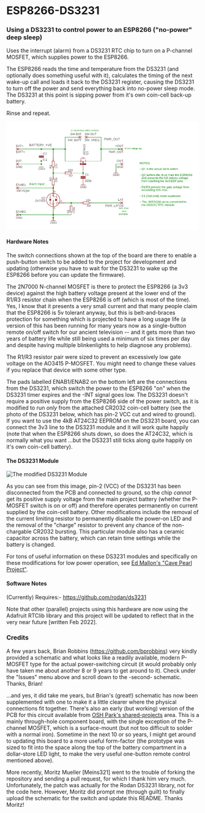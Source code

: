 # ESP8266-DS3231
### Using a DS3231 to control power to an ESP8266 ("no-power" deep sleep)

Uses the interrupt (alarm) from a DS3231 RTC chip to turn on a P-channel MOSFET, which supplies power to the ESP8266.

The ESP8266 reads the time and temperature from the DS3231 (and optionally does something useful with it), calculates the timing of the next wake-up call and loads it back to the DS3231 register, causing the DS3231 to turn off the power and send everything back into no-power sleep mode.  The DS3231 at this point is sipping power from it's own coin-cell back-up battery.

Rinse and repeat.

![Schematic of GPIO/DS3231-controlled switch](./ESP_Power_Latch.png)

#### Hardware Notes

The switch connections shown at the top of the board are there to enable a push-button switch to be added to the project for development and updating (otherwise you have to wait for the DS3231 to wake up the ESP8266 before you can update the firmware).

The 2N7000 N-channel MOSFET is there to protect the ESP8266 (a 3v3 device) against the high battery voltage present at the lower end of the R1/R3 resistor chain when the ESP8266 is off (which is most of the time).  Yes, I know that it presents a very small current and that many people claim that the ESP8266 is 5v tolerant anyway, but this is belt-and-braces protection for something which is projected to have a long usage life (a version of this has been running for many years now as a single-button remote on/off switch for our ancient television -- and it gets more than two years of battery life while still being used a minimum of six times per day and despite having multiple blinkenlights to help diagnose any problems).

The R1/R3 resistor pair were sized to prevent an excessively low gate voltage on the AO3415 P-MOSFET.  You might need to change these values if you replace that device with some other type.

The pads labelled ENAB1/ENAB2 on the bottom left are the connections from the DS3231, which switch the power to the ESP8266 "on" when the DS3231 timer expires and the -INT signal goes low.  The DS3231 doesn't require a positive supply from the ESP8266 side of the power switch, as it is modified to run *only* from the attached CR2032 coin-cell battery (see the photo of the DS3231 below, which has pin-2 VCC cut and wired to ground).  If you want to use the 4kB AT24C32 EEPROM on the DS3231 board, you can connect the 3v3 line to the DS3231 module and it will work quite happily (note that when the ESP8266 shuts down, so does the AT24C32, which is normally what you want ...but the DS3231 still ticks along quite happily on it's own coin-cell battery).

#### The DS3231 Module

![The modified DS3231 Module](https://www.pucebaboon.com/images/DS3231-mod.jpg)

As you can see from this image, pin-2 (VCC) of the DS3231 has been disconnected from the PCB and connected to ground, so the chip *cannot* get its positive supply voltage from the main project battery (whether the P-MOSFET switch is on or off) and therefore operates permanently on current supplied by the coin-cell battery. Other modifications include the removal of the current limiting resistor to permanently disable the power-on LED and the removal of the "charge" resistor to prevent any chance of the non-chargable CR2032 bursting. This particular module also has a ceramic capacitor across the battery, which can retain time settings while the battery is changed.

For tons of useful information on these DS3231 modules and specifically on these modifications for low power operation, see [Ed Mallon's "Cave Pearl Project"](https://thecavepearlproject.org/2014/05/21/using-a-cheap-3-ds3231-rtc-at24c32-eeprom-from-ebay/).

#### Software Notes
(Currently) Requires:- https://github.com/rodan/ds3231
 
Note that other (parallel) projects using this hardware are now using the Adafruit RTClib library and this project will be updated to reflect that in the very near future [written Feb 2022].


### Credits

A few years back, Brian Robbins (https://github.com/bprobbins) very kindly provided a schematic and what looks like a readily available, modern P-MOSFET type for the actual power-switching circuit (it would probably only have taken me about another 8 or 9 years to get around to it).  Check under the "Issues" menu above and scroll down to the -second- schematic.  Thanks, Brian!

...and yes, it did take me years, but Brian's (great!) schematic has now been supplemented with one to make it a little clearer where the physical connections fit together.  There's also an early (but working) version of the PCB for this circuit available from [OSH Park's shared-projects](https://oshpark.com/shared_projects/iFWjTLa5) area.  This is a mainly through-hole component board, with the single exception of the P-channel MOSFET, which is a surface-mount (but not too difficult to solder with a normal iron).  Sometime in the next 10 or so years, I might get around to updating this board to a more useful form-factor (the prototype was sized to fit into the space along the top of the battery compartment in a dollar-store LED light, to make the very useful one-button remote control mentioned above).
  
More recently, Moritz Mueller [Meins321] went to the trouble of forking the repository and sending a pull request, for which I thank him very much.  Unfortunately, the patch was actually for the Rodan DS3231 library, not for the code here.  However, Moritz did prompt me (through guilt) to finally upload the schematic for the switch and update this README.  Thanks Moritz!

